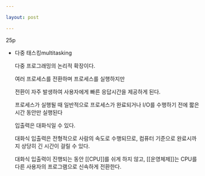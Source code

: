 ```yaml
---

layout: post

---
```


25p

- 다중 태스킹multitasking
    
    다중 프로그래밍의 논리적 확장이다.
    
    여러 프로세스를 전환하며 프로세스를 실행하지만
    
    전환이 자주 발생하여 사용자에게 빠른 응답시간을 제공하게 된다.
    
    프로세스가 실행될 때 일반적으로 프로세스가 완료되거나 I/O를 수행하기 전에 짧은 시간 동안만 실행된다
    
    입출력은 대화식일 수 있다.
    
    대화식 입출력은 전형적으로 사람의 속도로 수행되므로, 컴퓨터 기준으로 완료시까지 상당히 긴 시간이 걸릴 수 있다.
    
    대화식 입출력이 진행되는 동안 [[CPU]]를 쉬게 하지 않고, [[운영체제]]는 CPU를 다른 사용자의 프로그램으로 신속하게 전환한다.